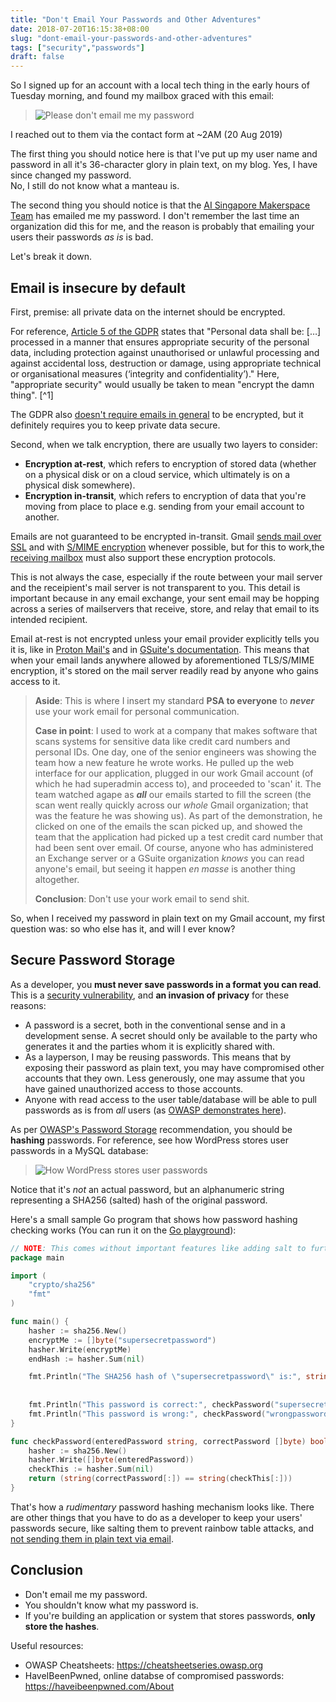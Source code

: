 ```yaml
---
title: "Don't Email Your Passwords and Other Adventures"
date: 2018-07-20T16:15:38+08:00
slug: "dont-email-your-passwords-and-other-adventures"
tags: ["security","passwords"]
draft: false
---
```


So I signed up for an account with a local tech thing in the early hours of Tuesday morning,
and found my mailbox graced with this email:

> ![Please don't email me my password](/img/2019-posts/please-dont-email-me-my-password.jpg)

I reached out to them via the contact form at ~2AM (20 Aug 2019)

The first thing you should notice here is that I've put up my 
user name and password in all it's 36-character glory
in plain text, on my blog. Yes, I have since changed my password.  
No, I still do not know what a manteau is.

The second thing you should notice is that the
[AI Singapore Makerspace Team](https://makerspace.aisingapore.org/)
has emailed me my password.
I don't remember the last time an organization did this for me,
and the reason is probably that emailing your users their
passwords _as is_ is bad.

Let's break it down.

## Email is insecure by default

First, premise: all private data on the internet should be encrypted.

For reference, [Article 5 of the GDPR](https://gdpr.eu/article-5-how-to-process-personal-data/) states that "Personal data shall be: […] processed in a manner that ensures appropriate security of the personal data, including protection against unauthorised or unlawful processing and against accidental loss, destruction or damage, using appropriate technical or organisational measures (‘integrity and confidentiality’)." Here, "appropriate security" would usually be taken to mean "encrypt the damn thing". [^1]

The GDPR also [doesn't require emails in general](https://gdpr.eu/email-encryption/) to be encrypted, but it definitely requires you to keep private data secure.

Second, when we talk encryption, there are usually two layers to consider:

- **Encryption at-rest**, which refers to encryption of stored data (whether on a physical disk or on a cloud service, which ultimately is on a physical disk somewhere).
- **Encryption in-transit**, which refers to encryption of data that you're moving from place to place e.g. sending from your email account to another.

Emails are not guaranteed to be encrypted in-transit.
Gmail [sends mail over SSL](https://transparencyreport.google.com/safer-email/overview)
and with [S/MIME encryption](https://support.google.com/mail/answer/6330403?hl=en)
whenever possible, but for this to work,the
[receiving mailbox](https://www.blog.google/products/gmail/making-email-safer-for-you-posted-by/)
must also support these encryption protocols.

This is not always the case, especially if the route between
your mail server and the receipient's mail server is not
transparent to you. This detail is important because in any email exchange, your sent email may be hopping across a series of mailservers that receive, store, and relay that email to its intended recipient.

Email at-rest is not encrypted unless your email
provider explicitly tells you it is, like in [Proton Mail's](https://protonmail.com/security-details) and in 
[GSuite's documentation](https://support.google.com/googlecloud/answer/6056693?hl=en). This means that when your email lands anywhere allowed by aforementioned TLS/S/MIME encryption, it's stored on the mail server readily read by anyone who gains access to it.

> **Aside**: This is where I insert my standard **PSA to everyone** to **_never_** use your work email for personal communication. 
>
> **Case in point**: I used to work at a company that makes software that scans systems for sensitive data like credit card numbers and personal IDs. One day, one of the senior engineers was showing the team how a new feature he wrote works. He pulled up the web interface for our application, plugged in our work Gmail account (of which he had superadmin access to), and proceeded to 'scan' it. The team watched agape as **_all_** our emails started to fill the screen (the scan went really quickly across our _whole_ Gmail organization; that was the feature he was showing us). As part of the demonstration, he clicked on one of the emails the scan picked up, and showed the team that the application had picked up a test credit card number that had been sent over email. Of course, anyone who has administered an Exchange server or a GSuite organization _knows_ you can read anyone's email, but seeing it happen _en masse_ is another thing altogether.
>
> **Conclusion**: Don't use your work email to send shit.

So, when I received my password in plain text on my Gmail account, my first question was: so who else has it, and will I ever know?

## Secure Password Storage

As a developer, you **must never save passwords in a format you can read**. This is a [security vulnerability](https://www.owasp.org/index.php/Password_Plaintext_Storage),
and **an invasion of privacy** for these reasons:

- A password is a secret, both in the conventional sense and in a development sense. A secret should only be available to the party who generates it and the parties whom it is explicitly shared with.
- As a layperson, I may be reusing passwords. This means that by exposing their password as plain text, you may have compromised other accounts that they own. Less generously, one may assume that you have gained unauthorized access to those accounts.
- Anyone with read access to the user table/database will be able to pull passwords as is from _all_ users (as [OWASP demonstrates here](https://www.owasp.org/index.php/Password_Plaintext_Storage)).

As per [OWASP's Password Storage](https://cheatsheetseries.owasp.org/cheatsheets/Password_Storage_Cheat_Sheet.html) recommendation,
you should be **hashing** passwords. For reference, see how WordPress stores user passwords in a MySQL database:

> ![How WordPress stores user passwords](/img/2019-posts/user-pass.jpg)

Notice that it's _not_ an actual password, but an alphanumeric string representing a SHA256 (salted) hash of the original password.

Here's a small sample Go program that shows how password hashing checking works (You can run it on the [Go playground](https://play.golang.org/p/IzF9AuTX-7m)):

```go
// NOTE: This comes without important features like adding salt to further harden the hashed password
package main

import (
	"crypto/sha256"
	"fmt"
)

func main() {
	hasher := sha256.New()
	encryptMe := []byte("supersecretpassword")
	hasher.Write(encryptMe)
	endHash := hasher.Sum(nil)

	fmt.Println("The SHA256 hash of \"supersecretpassword\" is:", string(endHash[:]))
	
	
	fmt.Println("This password is correct:", checkPassword("supersecretpassword", endHash))
	fmt.Println("This password is wrong:", checkPassword("wrongpassword", endHash))
}

func checkPassword(enteredPassword string, correctPassword []byte) bool {
	hasher := sha256.New()
	hasher.Write([]byte(enteredPassword))
	checkThis := hasher.Sum(nil)
	return (string(correctPassword[:]) == string(checkThis[:]))
}
```

That's how a _rudimentary_ password hashing mechanism looks like.
There are other things that you have to do as a developer to keep your users' passwords secure,
like salting them to prevent rainbow table attacks, and [not sending them in plain text via email](#email-is-insecure-by-default).

## Conclusion

- Don't email me my password.
- You shouldn't know what my password is.
- If you're building an application or system that stores passwords, **only store the hashes**.

Useful resources:

- OWASP Cheatsheets: https://cheatsheetseries.owasp.org
- HaveIBeenPwned, online databse of compromised passwords: https://haveibeenpwned.com/About
